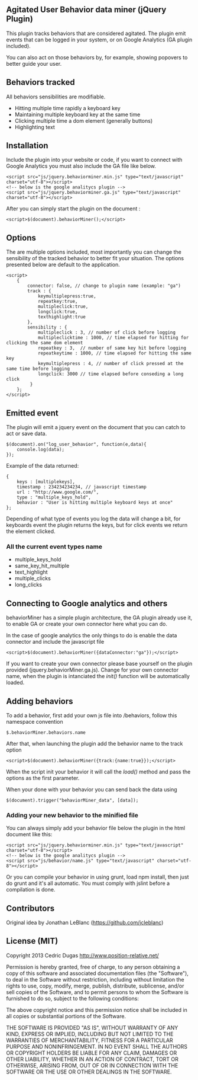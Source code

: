 ## Agitated User Behavior data miner (jQuery Plugin)

This plugin tracks behaviors that are considered agitated. The plugin emit events that can be logged in your system, or on Google Analytics (GA plugin  included).

You can also act on those behaviors by, for example, showing popovers to better guide your user. 

## Behaviors tracked

All behaviors sensibilities are modifiable.

+ Hitting multiple time rapidly a keyboard key
+ Maintaining multiple keyboard key at the same time
+ Clicking multiple time a dom element (generally buttons)
+ Highlighting text

## Installation

Include the plugin into your website or code, if you want to connect with Google Analytics you must also include the GA file like below.

	<script src="js/jquery.behaviorminer.min.js" type="text/javascript" charset="utf-8"></script>
	<!-- below is the google analitycs plugin -->
	<script src="js/jquery.behaviorminer.ga.js" type="text/javascript" charset="utf-8"></script>

After you can simply start the plugin on the document :

	<script>$(document).behaviorMiner();</script>

## Options
The are multiple options included, most importantly you can change the sensibility of the tracked behavior to better fit your situation. The options presented below are default to the application.

	<script>
		{
            connector: false, // change to plugin name (example: "ga")
            track : {
                keymultiplepress:true,
                repeatkey:true,
                multipleclick:true,
                longclick:true,
                texthighlight:true
            },
            sensibility : {
                multipleclick : 3, // number of click before logging
                multipleclicktime : 1000, // time elapsed for hitting for clicking the same dom element
                repeatkey : 3,  // number of same key hit before logging
                repeatkeytime : 1000, // time elapsed for hitting the same key
                keymultiplepress : 4, // number of click pressed at the same time before logging
                longclick: 3000 // time elapsed before conseding a long click
             }
        };
	</script>


## Emitted event

The plugin will emit a jquery event on the document that you can catch to act or save data.

	$(document).on("log_user_behavior", function(e,data){
		console.log(data);
	});

Example of the data returned:

	{
	    keys : [multiplekeys],
	    timestamp : 234234234234, // javascript timestamp
	    url : "http://www.google.com/",
	    type : "multiple_keys_hold",
	    behavior : "User is hitting multiple keyboard keys at once"
	};

Depending of what type of events you log the data will change a bit, for keyboards event the plugin returns the keys, but for click events we return the element clicked.

### All the current event types name

+ multiple_keys_hold
+ same_key_hit_multiple
+ text_highlight
+ multiple_clicks
+ long_clicks

## Connecting to Google analytics and others

behaviorMiner has a simple plugin architecture, the GA plugin already use it, to enable GA or create your own connector here what you can do.

In the case of google analytics the only things to do is enable the data connector and include the javascript file 

	<script>$(document).behaviorMiner({dataConnector:"ga"});</script>

If you want to create your own connector please base yourself on the plugin provided (jquery.behaviorMiner.ga.js). Change for your own connector name, when the plugin is intanciated the *init()* function will be automatically loaded.

## Adding behaviors

To add a behavior, first add your own js file into /behaviors, follow this namespace convention

	$.behaviorMiner.behaviors.name

After that, when launching the plugin add the behavior name to the track option

	<script>$(document).behaviorMiner({track:{name:true}});</script>

When the script init your behavior it will call the *load()* method and pass the options as the first parameter.

When your done with your behavior you can send back the data using 

	$(document).trigger("behaviorMiner_data", [data]);

### Adding your new behavior to the minified file

You can always simply add your behavior file below the plugin in the html document like this:

	<script src="js/jquery.behaviorminer.min.js" type="text/javascript" charset="utf-8"></script>
	<!-- below is the google analitycs plugin -->
	<script src="js/behavior/name.js" type="text/javascript" charset="utf-8"></script>

Or you can compile your behavior in using grunt, load npm install, then just do grunt and it's all automatic. You must comply with jslint before a compilation is done.

## Contributors

Original idea by Jonathan LeBlanc (https://github.com/jcleblanc) 

## License (MIT)

Copyright 2013 Cedric Dugas
http://www.position-relative.net/

Permission is hereby granted, free of charge, to any person obtaining
a copy of this software and associated documentation files (the
"Software"), to deal in the Software without restriction, including
without limitation the rights to use, copy, modify, merge, publish,
distribute, sublicense, and/or sell copies of the Software, and to
permit persons to whom the Software is furnished to do so, subject to
the following conditions:

The above copyright notice and this permission notice shall be
included in all copies or substantial portions of the Software.

THE SOFTWARE IS PROVIDED "AS IS", WITHOUT WARRANTY OF ANY KIND,
EXPRESS OR IMPLIED, INCLUDING BUT NOT LIMITED TO THE WARRANTIES OF
MERCHANTABILITY, FITNESS FOR A PARTICULAR PURPOSE AND
NONINFRINGEMENT. IN NO EVENT SHALL THE AUTHORS OR COPYRIGHT HOLDERS BE
LIABLE FOR ANY CLAIM, DAMAGES OR OTHER LIABILITY, WHETHER IN AN ACTION
OF CONTRACT, TORT OR OTHERWISE, ARISING FROM, OUT OF OR IN CONNECTION
WITH THE SOFTWARE OR THE USE OR OTHER DEALINGS IN THE SOFTWARE.